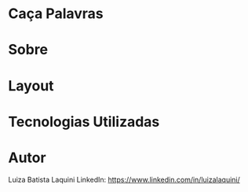 # Caça Palavras

# Sobre

# Layout

# Tecnologias Utilizadas

# Autor

Luiza Batista Laquini
LinkedIn: https://www.linkedin.com/in/luizalaquini/
